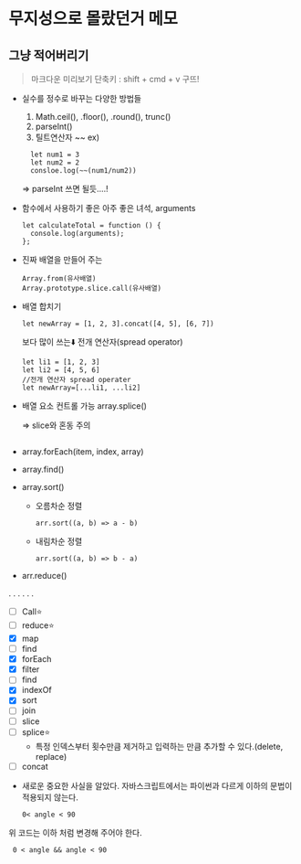 # 무지성으로 몰랐던거 메모
## 그냥 적어버리기
> 마크다운 미리보기 단축키 : shift + cmd + v  구뜨!

- 실수를 정수로 바꾸는 다양한 방법들
  1. Math.ceil(), .floor(), .round(), trunc()
  2. parseInt()
  3. 틸트연산자 ~~
    ex)
    ```
      let num1 = 3
      let num2 = 2
      consloe.log(~~(num1/num2))
    ```
  
  => parseInt 쓰면 될듯....!

- 함수에서 사용하기 좋은 아주 좋은 녀석, arguments
    ```
    let calculateTotal = function () {
      console.log(arguments);
    };
    ```

- 진짜 배열을 만들어 주는 
    ```
    Array.from(유사배열)
    Array.prototype.slice.call(유사배열)
    ```

- 배열 합치기
    ```
    let newArray = [1, 2, 3].concat([4, 5], [6, 7])
    ```

    보다 많이 쓰는⬇️  전개 연산자(spread operator)
    ```
    let li1 = [1, 2, 3]
    let li2 = [4, 5, 6]
    //전개 연산자 spread operater
    let newArray=[...li1, ...li2]
    ```

- 배열 요소 컨트롤 가능 array.splice()
  
  => slice와 혼동 주의

  ```
  
  ```

- array.forEach(item, index, array)
- array.find()
- array.sort()
  - 오름차순 정렬
    ```
    arr.sort((a, b) => a - b)
    ```
  - 내림차순 정렬
    ```
    arr.sort((a, b) => b - a)
    ```
- arr.reduce()




.
.
.
.
.
.
- [ ]  Call⭐️
- [ ]  reduce⭐️
- [x]  map
- [ ]  find
- [x]  forEach
- [x]  filter
- [ ]  find
- [x]  indexOf
- [x]  sort
- [ ]  join
- [ ]  slice
- [ ]  splice⭐️
    - 특정 인덱스부터 횟수만큼 제거하고 입력하는 만큼 추가할 수 있다.(delete, replace)
- [ ]  concat

- 새로운 중요한 사실을 알았다. 자바스크립트에서는 파이썬과 다르게 이하의 문법이 적용되지 않는다.
    ```
    0< angle < 90
    ```
위 코드는 이하 처럼 변경해 주어야 한다.
    
     0 < angle && angle < 90

